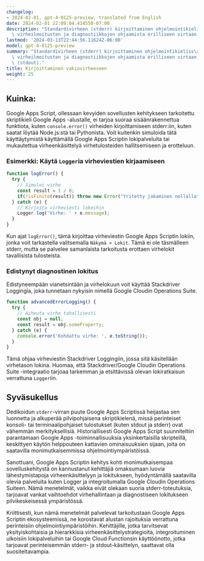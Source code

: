 ```yaml
---
changelog:
- 2024-02-01, gpt-4-0125-preview, translated from English
date: 2024-02-01 22:09:04.414550-07:00
description: "Standardivirheen (stderr) kirjoittaminen ohjelmointikieliss\xE4 tarkoittaa\
  \ virheilmoitusten ja diagnostiikkojen ohjaamista erilliseen virtaan, pois\u2026"
lastmod: '2024-03-13T22:44:56.116242-06:00'
model: gpt-4-0125-preview
summary: "Standardivirheen (stderr) kirjoittaminen ohjelmointikieliss\xE4 tarkoittaa\
  \ virheilmoitusten ja diagnostiikkojen ohjaamista erilliseen virtaan, pois standarditulosteesta\
  \ (stdout)."
title: Kirjoittaminen vakiovirheeseen
weight: 25
---
```


## Kuinka:
Google Apps Script, ollessaan kevyiden sovellusten kehitykseen tarkoitettu skriptikieli Google Apps -alustalle, ei tarjoa suoraa sisäänrakennettua funktiota, kuten `console.error()` virheiden kirjoittamiseen stderr:iin, kuten saatat löytää Node.js:stä tai Pythonista. Voit kuitenkin simuloida tätä käyttäytymistä käyttämällä Google Apps Scriptin lokipalveluita tai mukautettua virheenkäsittelyä virhetulosteiden hallitsemiseen ja erotteluun.

### Esimerkki: Käytä `Logger`ia virheviestien kirjaamiseen
```javascript
function logError() {
  try {
    // Simuloi virhe
    const result = 1 / 0;
    if(!isFinite(result)) throw new Error("Yritetty jakaminen nollalla");
  } catch (e) {
    // Kirjoita virheviesti lokeihin
    Logger.log('Virhe: ' + e.message);
  }
}
```

Kun ajat `logError()`, tämä kirjoittaa virheviestin Google Apps Scriptin lokiin, jonka voit tarkastella valitsemalla `Näkymä > Lokit`. Tämä ei ole täsmälleen stderr, mutta se palvelee samanlaista tarkoitusta erottaen virhelokit tavallisista tulosteista.

### Edistynyt diagnostinen lokitus
Edistyneempään vianetsintään ja virhelokuun voit käyttää Stackdriver Loggingia, joka tunnetaan nykyisin nimellä Google Cloudin Operations Suite.

```javascript
function advancedErrorLogging() {
  try {
    // Aiheuta virhe tahallisesti
    const obj = null;
    const result = obj.someProperty;
  } catch (e) {
    console.error('Kohdattu virhe: ', e.toString());
  }
}
```

Tämä ohjaa virheviestin Stackdriver Loggingiin, jossa sitä käsitellään virhetason lokina. Huomaa, että Stackdriver/Google Cloudin Operations Suite -integraatio tarjoaa tarkemman ja etsittävissä olevan lokiratkaisun verrattuna `Logger`iin.

## Syväsukellus
Dedikoidun `stderr`-virran puute Google Apps Scriptissä heijastaa sen luonnetta ja alkuperää pilvipohjaisena skriptikielenä, missä perinteiset konsoli- tai terminaalipohjaiset tulostukset (kuten stdout ja stderr) ovat vähemmän merkityksellisiä. Historiallisesti Google Apps Script suunniteltiin parantamaan Google Apps -toiminnallisuuksia yksinkertaisilla skripteillä, keskittyen käytön helppouteen kattavien ominaisuuksien sijaan, joita on saatavilla monimutkaisemmissa ohjelmointiympäristöissä.

Sanottuani, Google Apps Scriptin kehitys kohti monimutkaisempaa sovelluskehitystä on kannustanut kehittäjiä omaksumaan luovia lähestymistapoja virheenkäsittelyyn ja lokitukseen, hyödyntämällä saatavilla olevia palveluita kuten Logger ja integroitumalla Google Cloudin Operations Suiteen. Nämä menetelmät, vaikka eivät olekaan suoria stderr-toteutuksia, tarjoavat vankat vaihtoehdot virhehallintaan ja diagnostiseen lokitukseen pilvikeskeisessä ympäristössä.

Kriittisesti, kun nämä menetelmät palvelevat tarkoitustaan Google Apps Scriptin ekosysteemissä, ne korostavat alustan rajoituksia verrattuna perinteisiin ohjelmointiympäristöihin. Kehittäjille, jotka tarvitsevat yksityiskohtaisia ja hierarkkisia virheenkäsittelystrategioita, integroituminen ulkoisiin lokipalveluihin tai Google Cloud Functionsin käyttöönotto, jotka tarjoavat perinteisemmän stderr- ja stdout-käsittelyn, saattavat olla suositeltavampia.
